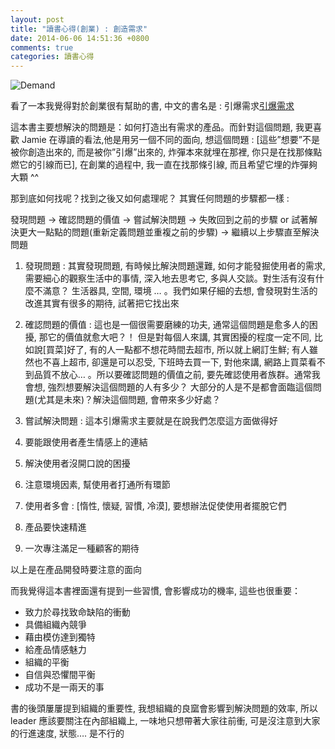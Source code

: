 ```yaml
---
layout: post
title: "讀書心得(創業) : 創造需求"
date: 2014-06-06 14:51:36 +0800
comments: true
categories: 讀書心得
---
```



![Demand](http://mrjamie.cc/wp-content/uploads/2012/12/0000009324.jpeg)

看了一本我覺得對於創業很有幫助的書, 中文的書名是 : 引爆需求[引爆需求](http://www.books.com.tw/exep/prod/booksfile.php?item=0010564634)


這本書主要想解決的問題是：如何打造出有需求的產品。而針對這個問題, 我更喜歡 Jamie 在導讀的看法,他是用另一個不同的面向, 想這個問題 : [這些”想要”不是被你創造出來的, 而是被你”引爆”出來的, 炸彈本來就埋在那裡, 你只是在找那條點燃它的引線而已], 在創業的過程中, 我一直在找那條引線, 而且希望它埋的炸彈夠大顆 ^^

那到底如何找呢？找到之後又如何處理呢？ 其實任何問題的步驟都一樣 :

發現問題 -> 確認問題的價值 -> 嘗試解決問題 -> 失敗回到之前的步驟 or 試著解決更大一點點的問題(重新定義問題並重複之前的步驟) -> 繼續以上步驟直至解決問題

1. 發現問題 : 其實發現問題, 有時候比解決問題還難, 如何才能發掘使用者的需求, 需要細心的觀察生活中的事情, 深入地去思考它, 多與人交談。對生活有沒有什麼不滿意？ 生活器具, 空間, 環境 … 。我們如果仔細的去想, 會發現對生活的改進其實有很多的期待, 試著把它找出來

2. 確認問題的價值 : 這也是一個很需要磨練的功夫, 通常這個問題是愈多人的困擾, 那它的價值就愈大吧？！ 但是對每個人來講, 其實困擾的程度一定不同, 比如說[買菜]好了, 有的人一點都不想花時間去超市, 所以就上網訂生鮮; 有人雖然也不喜上超市, 卻還是可以忍受, 下班時去買一下, 對他來講, 網路上買菜看不到品質不放心… 。所以要確認問題的價值之前, 要先確認使用者族群。通常我會想, 強烈想要解決這個問題的人有多少？ 大部分的人是不是都會面臨這個問題(尤其是未來)？解決這個問題, 會帶來多少好處？

3. 嘗試解決問題 : 這本引爆需求主要就是在說我們怎麼這方面做得好

4. 要能跟使用者產生情感上的連結

5. 解決使用者沒開口說的困擾
6. 注意環境因素, 幫使用者打通所有環節
7. 使用者多會 : [惰性, 懷疑, 習慣, 冷漠], 要想辦法促使使用者擺脫它們
8. 產品要快速精進
9. 一次專注滿足一種顧客的期待


以上是在產品開發時要注意的面向

而我覺得這本書裡面還有提到一些習慣, 會影響成功的機率, 這些也很重要：

* 致力於尋找致命缺陷的衝動
* 具備組織內競爭
* 藉由模仿達到獨特
* 給產品情感魅力
* 組織的平衡
* 自信與恐懼間平衡
* 成功不是一兩天的事

書的後頭屢屢提到組織的重要性, 我想組織的良窳會影響到解決問題的效率, 所以 leader 應該要關注在內部組織上, 一味地只想帶著大家往前衝, 可是沒注意到大家的行進速度, 狀態…. 是不行的